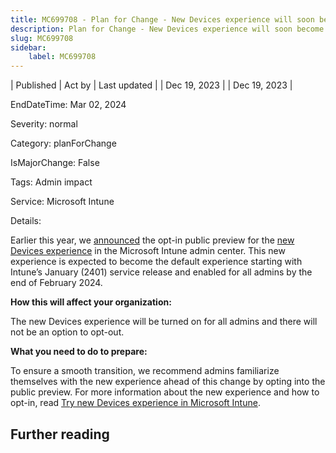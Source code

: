 ```yaml
---
title: MC699708 - Plan for Change - New Devices experience will soon become the default experience
description: Plan for Change - New Devices experience will soon become the default experience
slug: MC699708
sidebar:
    label: MC699708
---
```


| Published | Act by | Last updated |
| Dec 19, 2023 |  | Dec 19, 2023 |

EndDateTime: Mar 02, 2024

Severity: normal

Category: planForChange

IsMajorChange: False

Tags: Admin impact

Service: Microsoft Intune

Details: 

<p>Earlier this year, we <a href="https://techcommunity.microsoft.com/t5/intune-customer-success/new-microsoft-intune-devices-experience/ba-p/3777342" target="_blank">announced</a> the opt-in public preview for the <a href="https://aka.ms/IntuneDevicesPreview" target="_blank">new Devices experience</a> in the Microsoft Intune admin center. This new experience is expected to become the default experience starting with Intune’s January (2401) service release and enabled for all admins by the end of February 2024.</p><p><b>How this will affect your organization:</b></p><p>The new Devices experience will be turned on for all admins and there will not be an option to opt-out.</p><p><b>What you need to do to prepare:</b></p><p>To ensure a smooth transition, we recommend admins familiarize themselves with the new experience ahead of this change by opting into the public preview. For more information about the new experience and how to opt-in, read <a href="https://learn.microsoft.com/mem/intune/fundamentals/microsoft-intune-admin-center-devices" target="_blank">Try new Devices experience in Microsoft Intune</a>.</p>

## Further reading
